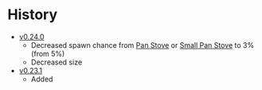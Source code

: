 # History
- [v0.24.0](https://github.com/HasangerGames/suroi/releases/tag/v0.24.0)
  - Decreased spawn chance from [Pan Stove](/obstacles/pan_stove) or [Small Pan Stove](/obstacles/small_pan_stove) to 3% (from 5%)
  - Decreased size
- [v0.23.1](https://github.com/HasangerGames/suroi/releases/tag/v0.23.1)
  - Added